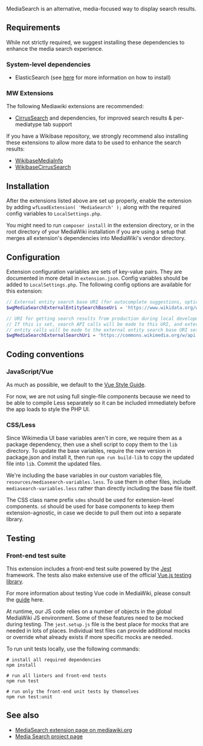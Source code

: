 MediaSearch is an alternative, media-focused way to display search results.

## Requirements

While not strictly required, we suggest installing these dependencies to
enhance the media search experience.

### System-level dependencies

- ElasticSearch (see [here](https://www.mediawiki.org/wiki/Extension:CirrusSearch#Dependencies)
for more information on how to install)

### MW Extensions

The following Mediawiki extensions are recommended:

- [CirrusSearch](https://www.mediawiki.org/wiki/Extension:CirrusSearch#Installation)
  and dependencies, for improved search results & per-mediatype tab support

If you have a Wikibase repository, we strongly recommend also installing
these extensions to allow more data to be used to enhance the search results:

- [WikibaseMediaInfo](https://www.mediawiki.org/wiki/Extension:WikibaseMediaInfo#Installation)
- [WikibaseCirrusSearch](https://www.mediawiki.org/wiki/Extension:WikibaseCirrusSearch#Installation)

## Installation

After the extensions listed above are set up properly, enable the extension by
adding `wfLoadExtension( 'MediaSearch' );` along with the required config
variables to `LocalSettings.php`.

You might need to run `composer install` in the extension directory, or in the
root directory of your MediaWiki installation if you are using a setup that
merges all extension's dependencies into MediaWiki's vendor directory.

## Configuration

Extension configuration variables are sets of key-value pairs. They are
documented in more detail in `extension.json`. Config variables should be added
to `LocalSettings.php`. The following config options are available for this
extension:

```php
// External entity search base URI (for autocomplete suggestions, optional)
$wgMediaSearchExternalEntitySearchBaseUri = 'https://www.wikidata.org/w/api.php';

// URI for getting search results from production during local development.
// If this is set, search API calls will be made to this URI, and external
// entity calls will be made to the external entity search base URI set above.
$wgMediaSearchExternalSearchUri = 'https://commons.wikimedia.org/w/api.php';
```

## Coding conventions

### JavaScript/Vue

As much as possible, we default to the [Vue Style Guide](https://vuejs.org/v2/style-guide/).

For now, we are not using full single-file components because we need to be
able to compile Less separately so it can be included immediately before the
app loads to style the PHP UI.

### CSS/Less

Since Wikimedia UI base variables aren't in core, we require them as a package
dependency, then use a shell script to copy them to the `lib` directory. To
update the base variables, require the new version in package.json and install
it, then run `npm run build-lib` to copy the updated file into `lib`. Commit the
updated files.

We're including the base variables in our custom variables file,
`resources/mediasearch-variables.less`. To use them in other files, include
`mediasearch-variables.less` rather than directly including the base file itself.

The CSS class name prefix `sdms` should be used for extension-level components.
`sd` should be used for base components to keep them extension-agnostic, in case
we decide to pull them out into a separate library.

## Testing

### Front-end test suite

This extension includes a front-end test suite powered by the [Jest](https://jestjs.io/)
framework. The tests also make extensive use of the official
[Vue.js testing library](https://vue-test-utils.vuejs.org/).

For more information about testing Vue code in MediaWiki, please consult the
[guide](https://www.mediawiki.org/wiki/Vue.js/Testing) here.

At runtime, our JS code relies on a number of objects in the global MediaWiki
JS environment. Some of these features need to be mocked during testing. The
`jest.setup.js` file is the best place for mocks that are needed in lots of
places. Individual test files can provide additional mocks or override what
already exists if more specific mocks are needed.

To run unit tests locally, use the following commands:

```
# install all required dependencies
npm install

# run all linters and front-end tests
npm run test

# run only the front-end unit tests by themselves
npm run test:unit
```

## See also

* [MediaSearch extension page on mediawiki.org](https://www.mediawiki.org/wiki/Extension:MediaSearch)
* [Media Search project page](https://commons.wikimedia.org/wiki/Commons:Structured_data/Media_search)

